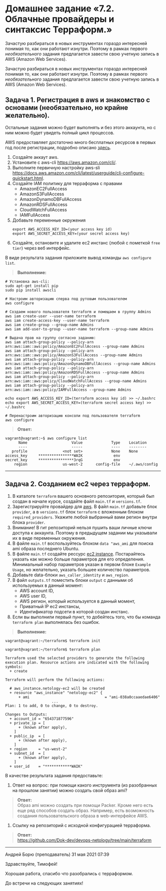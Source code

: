 # Домашнее задание «7.2. Облачные провайдеры и синтаксис Терраформ.»

Зачастую разбираться в новых инструментах гораздо интересней понимая то, как они работают изнутри. 
Поэтому в рамках первого *необязательного* задания предлагается завести свою учетную запись в AWS (Amazon Web Services).

Зачастую разбираться в новых инструментах гораздо интересней понимая то, как они работают изнутри. 
Поэтому в рамках первого *необязательного* задания предлагается завести свою учетную запись в AWS (Amazon Web Services).

## Задача 1. Регистрация в aws и знакомство с основами (необязательно, но крайне желательно).

Остальные задания можно будет выполнять и без этого аккаунта, но с ним можно будет увидеть полный цикл процессов. 

AWS предоставляет достаточно много бесплатных ресурсов в первых год после регистрации, подробно описано [здесь](https://aws.amazon.com/free/).
1. Создайте аккаут aws.
1. Установите c aws-cli https://aws.amazon.com/cli/.
1. Выполните первичную настройку aws-sli https://docs.aws.amazon.com/cli/latest/userguide/cli-configure-quickstart.html.
1. Создайте IAM политику для терраформа c правами
    * AmazonEC2FullAccess
    * AmazonS3FullAccess
    * AmazonDynamoDBFullAccess
    * AmazonRDSFullAccess
    * CloudWatchFullAccess
    * IAMFullAccess
1. Добавьте переменные окружения 
    ```
    export AWS_ACCESS_KEY_ID=(your access key id)
    export AWS_SECRET_ACCESS_KEY=(your secret access key)
    ```
1. Создайте, остановите и удалите ec2 инстанс (любой с пометкой `free tier`) через веб интерфейс. 

В виде результата задания приложите вывод команды `aws configure list`.

>**Выполнение:**    
```
# Установка aws-cli:
sudo apt-get install pip
sudo pip install awscli

# Настроим авторизацию сперва под рутовым пользователем
aws configure

# Создаем нового пользователя terraform и помещаем в группу Admins
aws iam create-user --user-name terraform
aws iam create-access-key --user-name terraform
aws iam create-group --group-name Admins
aws iam add-user-to-group --user-name terraform --group-name Admins

# Выдача прав на группу согласно заданию:
aws iam attach-group-policy --policy-arn arn:aws:iam::aws:policy/AmazonEC2FullAccess --group-name Admins
aws iam attach-group-policy --policy-arn arn:aws:iam::aws:policy/AmazonS3FullAccess --group-name Admins
aws iam attach-group-policy --policy-arn arn:aws:iam::aws:policy/AmazonDynamoDBFullAccess --group-name Admins
aws iam attach-group-policy --policy-arn arn:aws:iam::aws:policy/AmazonRDSFullAccess --group-name Admins
aws iam attach-group-policy --policy-arn arn:aws:iam::aws:policy/CloudWatchFullAccess --group-name Admins
aws iam attach-group-policy --policy-arn arn:aws:iam::aws:policy/IAMFullAccess --group-name Admins

echo export AWS_ACCESS_KEY_ID=(terraform access key id) >> ~/.bashrc
echo export AWS_SECRET_ACCESS_KEY=(terraform secret access key) >> ~/.bashrc

# Перенастроим авторизацию консоли под пользователя terraform
aws configure
```
>**Ответ:**    
```
vagrant@vagrant:~$ aws configure list
      Name                    Value             Type    Location
      ----                    -----             ----    --------
   profile                <not set>             None    None
access_key     ****************WAIK              env
secret_key     ****************3rqG              env
    region                us-west-2      config-file    ~/.aws/config
```
---

## Задача 2. Созданием ec2 через терраформ. 

1. В каталоге `terraform` вашего основного репозитория, который был создан в начале курсе, создайте файл `main.tf` и `versions.tf`.
1. Зарегистрируйте провайдер для [aws](https://registry.terraform.io/providers/hashicorp/aws/latest/docs). В файл `main.tf` добавьте
блок `provider`, а в `versions.tf` блок `terraform` с вложенным блоком `required_providers`. Укажите любой выбранный вами регион 
внутри блока `provider`.
1. Внимание! В гит репозиторий нельзя пушить ваши личные ключи доступа к аккаунта. Поэтому в предыдущем задании мы указывали
их в виде переменных окружения. 
1. В файле `main.tf` воспользуйтесь блоком `data "aws_ami` для поиска ami образа последнего Ubuntu.  
1. В файле `main.tf` создайте рессурс [ec2 instance](https://registry.terraform.io/providers/hashicorp/aws/latest/docs/resources/instance).
Постарайтесь указать как можно больше параметров для его определения. Минимальный набор параметров указан в первом блоке 
`Example Usage`, но желательно, указать большее количество параметров. 
1. Добавьте data-блоки `aws_caller_identity` и `aws_region`.
1. В файл `outputs.tf` поместить блоки `output` с данными об используемых в данный момент: 
    * AWS account ID,
    * AWS user ID,
    * AWS регион, который используется в данный момент, 
    * Приватный IP ec2 инстансы,
    * Идентификатор подсети в которой создан инстанс.  
1. Если вы выполнили первый пункт, то добейтесь того, что бы команда `terraform plan` выполнялась без ошибок. 

>**Выполнение:**    
```
vagrant@vagrant:~/terraform$ terraform init

vagrant@vagrant:~/terraform$ terraform plan

Terraform used the selected providers to generate the following execution plan. Resource actions are indicated with the following symbols:
  + create

Terraform will perform the following actions:

  # aws_instance.netology-ec2 will be created
  + resource "aws_instance" "netology-ec2" {
      + ami                                  = "ami-038a0ccaaedae6406"
                     ...
Plan: 1 to add, 0 to change, 0 to destroy.

Changes to Outputs:
  + account_id = "654371877596"
  + private_ip = [
      + (known after apply),
    ]
  + public_ip  = [
      + (known after apply),
    ]
  + region     = "us-west-2"
  + subnet_id  = [
      + (known after apply),
    ]
  + user_id    = "************WAIK"
```
В качестве результата задания предоставьте:
1. Ответ на вопрос: при помощи какого инструмента (из разобранных на прошлом занятии) можно создать свой образ ami?    
>**Ответ:**    
>Образ ami можно создать при помощи Packer. Кроме него есть еще ряд способов создать образ. Например, есть возможность создания пользовательского образа в web-интерфейсе AWS.

1. Ссылку на репозиторий с исходной конфигурацией терраформа.  

>**Ответ:**    
https://github.com/Dok-dev/devops-netology/tree/main/terraform

---

Андрей Борю (преподаватель)
31 мая 2021 07:39

Здравствуйте, Тимофей!

Хорошая работа, спасибо что разобрались с терраформом.

До встречи на следующих занятиях!
